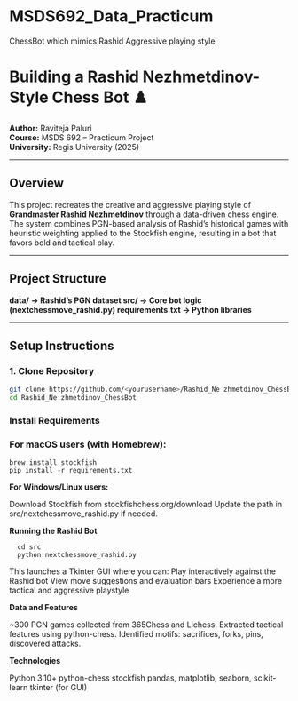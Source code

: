 # MSDS692_Data_Practicum
ChessBot which mimics Rashid Aggressive playing style


# Building a Rashid Nezhmetdinov-Style Chess Bot ♟️
**Author:** Raviteja Paluri  
**Course:** MSDS 692 – Practicum Project  
**University:** Regis University (2025)

---

## Overview
This project recreates the creative and aggressive playing style of **Grandmaster Rashid Nezhmetdinov** through a data-driven chess engine.  
The system combines PGN-based analysis of Rashid’s historical games with heuristic weighting applied to the Stockfish engine, resulting in a bot that favors bold and tactical play.

---

## Project Structure

**data/ → Rashid’s PGN dataset
src/ → Core bot logic (nextchessmove_rashid.py)
requirements.txt → Python libraries**

---

## Setup Instructions

### 1. Clone Repository
```bash
git clone https://github.com/<yourusername>/Rashid_Ne zhmetdinov_ChessBot.git
cd Rashid_Ne zhmetdinov_ChessBot
```

### Install Requirements

### For macOS users (with Homebrew):
```
brew install stockfish
pip install -r requirements.txt
```
**For Windows/Linux users:**

Download Stockfish from stockfishchess.org/download
Update the path in src/nextchessmove_rashid.py if needed.

**Running the Rashid Bot**
```
  cd src
  python nextchessmove_rashid.py
```
This launches a Tkinter GUI where you can:
  Play interactively against the Rashid bot
  View move suggestions and evaluation bars
  Experience a more tactical and aggressive playstyle

**Data and Features**

  ~300 PGN games collected from 365Chess and Lichess.
  Extracted tactical features using python-chess.
  Identified motifs: sacrifices, forks, pins, discovered attacks.

**Technologies**

  Python 3.10+
  python-chess
  stockfish
  pandas, matplotlib, seaborn, scikit-learn
  tkinter (for GUI)
